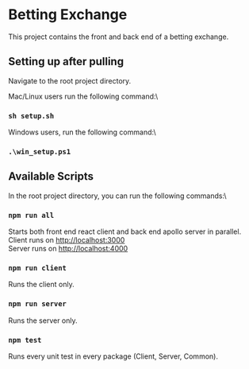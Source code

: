 # Betting Exchange

This project contains the front and back end of a betting exchange.


## Setting up after pulling

Navigate to the root project directory.

Mac/Linux users run the following command:\
### `sh setup.sh`

Windows users, run the following command:\
### `.\win_setup.ps1`

## Available Scripts

In the root project directory, you can run the following commands:\
### `npm run all`
Starts both front end react client and back end apollo server in parallel.\
Client runs on [http://localhost:3000](http://localhost:3000)\
Server runs on [http://localhost:4000](http://localhost:4000)

### `npm run client`

Runs the client only.

### `npm run server`

Runs the server only.

### `npm test`

Runs every unit test in every package (Client, Server, Common).
